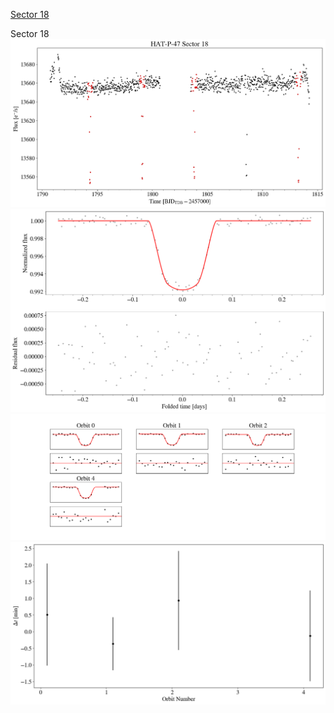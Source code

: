 [Sector 18](#sector18)

<a name = "sector18"></a>
Sector 18
![alt text](/tt/HAT-P-47_Sector_18/HAT-P-47_Sector_18_a_TimeSeries.png)
![alt text](/tt/HAT-P-47_Sector_18/HAT-P-47_Sector_18_b_FoldedLightCurve.png)
![alt text](/tt/HAT-P-47_Sector_18/HAT-P-47_Sector_18_b_IndividualTransitsWithFit.png)
![alt text](/tt/HAT-P-47_Sector_18/HAT-P-47_Sector_18_c_TimingResiduals.png)

